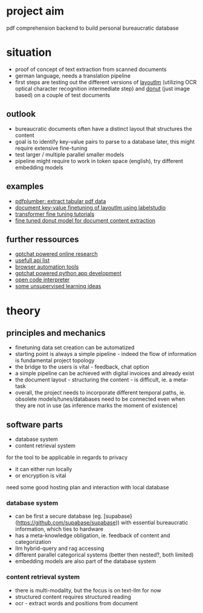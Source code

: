 # project aim
pdf comprehension backend to build personal bureaucratic database

# situation

- proof of concept of text extraction from scanned documents
- german language, needs a translation pipeline
- first steps are testing out the different versions of [layoutlm](https://github.com/microsoft/unilm/blob/master/layoutlmv3/README.md) (utilizing OCR optical character recognition intermediate step) and [donut](https://github.com/clovaai/donut) (just image based) on a couple of test documents

## outlook

- bureaucratic documents often have a distinct layout that structures the content
- goal is to identify key-value pairs to parse to a database later, this might require extensive fine-tuning
- test larger / multiple parallel smaller models
- pipeline might require to work in token space (english), try different embedding models

## examples

- [pdfplumber: extract tabular pdf data](https://www.youtube.com/watch?v=x9IDL8eruAw)
- [document key-value finetuning of layoutlm using labelstudio](https://www.youtube.com/watch?v=bBwDTY38X58&list=PLeNIpK8NwtHtxa2wC1OcPb8RmQ9vy-Uav)
- [transformer fine tuning tutorials](https://github.com/NielsRogge/Transformers-Tutorials)
- [fine tuned donut model for document content extraction](https://github.com/katanaml/sparrow)
  
## further ressources
- [gptchat powered online research](https://github.com/assafelovic/gpt-researcher)
- [usefull api list](https://github.com/public-apis/public-apis)
- [browser automation tools](https://github.com/angrykoala/awesome-browser-automation)
- [gptchat powered python app development](https://github.com/Pythagora-io/gpt-pilot)
- [open code interpreter](https://github.com/shroominic/codeinterpreter-api)
- [some unsupervised learning ideas](https://www.youtube.com/watch?v=UaJDdft6BdI)

# theory

## principles and mechanics

- finetuning data set creation can be automatized
- starting point is always a simple pipeline - indeed the flow of information is fundamental project topology
- the bridge to the users is vital - feedback, chat option
- a simple pipeline can be achieved with digital invoices and already exist
- the document layout - structuring the content - is difficult, ie. a meta-task
- overall, the project needs to incorporate different temporal paths, ie. obsolete models/tunes/databases need to be connected even when they are not in use (as inference marks the moment of existence)

## software parts
- database system
- content retrieval system


for the tool to be applicable in regards to privacy
- it can either run locally
- or encryption is vital

need some good hosting plan and interaction with local database
### database system

- can be first a secure database (eg. [supabase}(https://github.com/supabase/supabase)) with essential bureaucratic information, which ties to hardware
- has a meta-knowledge obligation, ie. feedback of content and categorization
- llm hybrid-query and rag accessing
- different parallel categorical systems (better then nested?, both limited)
- embedding models are also part of the database system

### content retrieval system

- there is multi-modality, but the focus is on text-llm for now
- structured content requires structured reading
- ocr - extract words and positions from document

